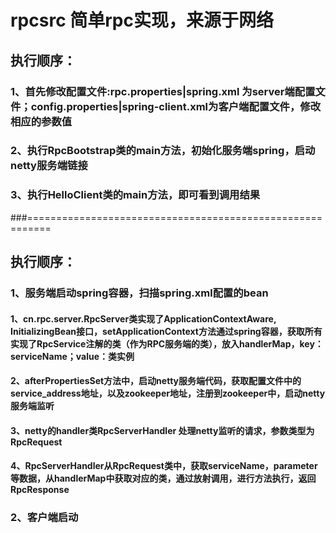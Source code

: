 # rpcsrc  简单rpc实现，来源于网络

## 执行顺序：

### 1、首先修改配置文件:rpc.properties|spring.xml 为server端配置文件；config.properties|spring-client.xml为客户端配置文件，修改相应的参数值
### 2、执行RpcBootstrap类的main方法，初始化服务端spring，启动netty服务端链接
### 3、执行HelloClient类的main方法，即可看到调用结果

###==========================================================

## 执行顺序：
### 1、服务端启动spring容器，扫描spring.xml配置的bean
#### 1、cn.rpc.server.RpcServer类实现了ApplicationContextAware, InitializingBean接口，setApplicationContext方法通过spring容器，获取所有实现了RpcService注解的类（作为RPC服务端的类），放入handlerMap，key：serviceName；value：类实例
#### 2、afterPropertiesSet方法中，启动netty服务端代码，获取配置文件中的service_address地址，以及zookeeper地址，注册到zookeeper中，启动netty服务端监听
#### 3、netty的handler类RpcServerHandler 处理netty监听的请求，参数类型为RpcRequest
#### 4、RpcServerHandler从RpcRequest类中，获取serviceName，parameter等数据，从handlerMap中获取对应的类，通过放射调用，进行方法执行，返回RpcResponse

### 2、客户端启动

